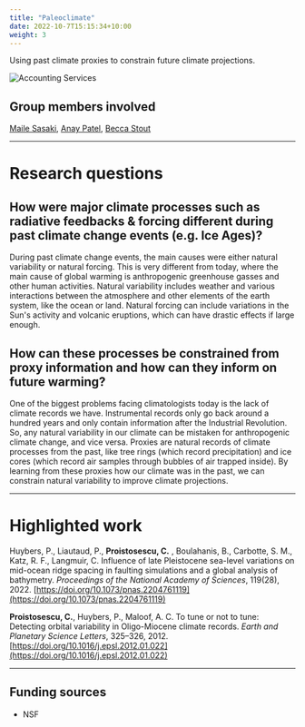 ```yaml
---
title: "Paleoclimate"
date: 2022-10-7T15:15:34+10:00
weight: 3
---
```


Using past climate proxies to constrain future climate projections. 

![Accounting Services](/images/austin-distel-nGc5RT2HmF0-unsplash.jpg)

## Group members involved

[Maile Sasaki](https://cdds-at-uiuc.github.io/team/maile-sasaki/), [Anay Patel](https://cdds-at-uiuc.github.io/team/anay-patel/), [Becca Stout](https://cdds-at-uiuc.github.io/team/becca-stout/)

---

# Research questions

## How were major climate processes such as radiative feedbacks & forcing different during past climate change events (e.g. Ice Ages)?

During past climate change events, the main causes were either natural variability or natural forcing. This is very different from today, where the main cause of global warming is anthropogenic greenhouse gasses and other human activities. Natural variability includes weather and various interactions between the atmosphere and other elements of the earth system, like the ocean or land. Natural forcing can include variations in the Sun's activity and volcanic eruptions, which can have drastic effects if large enough.

## How can these processes be constrained from proxy information and how can they inform on future warming?

One of the biggest problems facing climatologists today is the lack of climate records we have. Instrumental records only go back around a hundred years and only contain information after the Industrial Revolution. So, any natural variability in our climate can be mistaken for anthropogenic climate change, and vice versa. Proxies are natural records of climate processes from the past, like tree rings (which record precipitation) and ice cores (which record air samples through bubbles of air trapped inside). By learning from these proxies how our climate was in the past, we can constrain natural variability to improve climate projections.

---

# Highlighted work

Huybers, P., Liautaud, P., **Proistosescu, C.** , Boulahanis, B.,  Carbotte, S. M., Katz, R. F., Langmuir, C. Influence of late Pleistocene sea-level variations on mid-ocean ridge spacing in faulting simulations and a global analysis of bathymetry. _Proceedings of the National Academy of Sciences_, 119(28), 2022. [https://doi.org/10.1073/pnas.2204761119](https://doi.org/10.1073/pnas.2204761119)

**Proistosescu, C.**, Huybers, P., Maloof, A. C. To tune or not to tune: Detecting orbital variability in Oligo-Miocene climate records. _Earth and Planetary Science Letters_, 325–326, 2012. [https://doi.org/10.1016/j.epsl.2012.01.022](https://doi.org/10.1016/j.epsl.2012.01.022)

---

## Funding sources
- NSF
